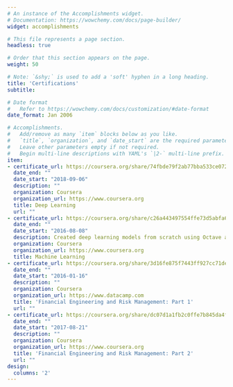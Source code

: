 ```yaml
---
# An instance of the Accomplishments widget.
# Documentation: https://wowchemy.com/docs/page-builder/
widget: accomplishments

# This file represents a page section.
headless: true

# Order that this section appears on the page.
weight: 50

# Note: `&shy;` is used to add a 'soft' hyphen in a long heading.
title: 'Certifications'
subtitle:

# Date format
#   Refer to https://wowchemy.com/docs/customization/#date-format
date_format: Jan 2006

# Accomplishments.
#   Add/remove as many `item` blocks below as you like.
#   `title`, `organization`, and `date_start` are the required parameters.
#   Leave other parameters empty if not required.
#   Begin multi-line descriptions with YAML's `|2-` multi-line prefix.
item:
- certificate_url: https://coursera.org/share/74fbde79f2ab77bba533ce07238365af
  date_end: ""
  date_start: "2018-09-06"
  description: ""
  organization: Coursera
  organization_url: https://www.coursera.org
  title: Deep Learning
  url: ""
- certificate_url: https://coursera.org/share/c26a443497554ffe73d5abfa61b032f6
  date_end: ""
  date_start: "2016-08-08"
  description: Created deep learning models from scratch using Octave and Matlab.
  organization: Coursera
  organization_url: https://www.coursera.org
  title: Machine Learning
- certificate_url: https://coursera.org/share/3d16fe875f7443ff927cc71de49d1e4f
  date_end: ""
  date_start: "2016-01-16"
  description: ""
  organization: Coursera
  organization_url: https://www.datacamp.com
  title: 'Financial Engineering and Risk Management: Part 1'
  url: ""
- certificate_url: https://coursera.org/share/dc07d1a1fb2c0ffe7b845da4fc255198
  date_end: ""
  date_start: "2017-08-21"
  description: ""
  organization: Coursera
  organization_url: https://www.coursera.org
  title: 'Financial Engineering and Risk Management: Part 2'
  url: ""
design:
  columns: '2' 
---
```


